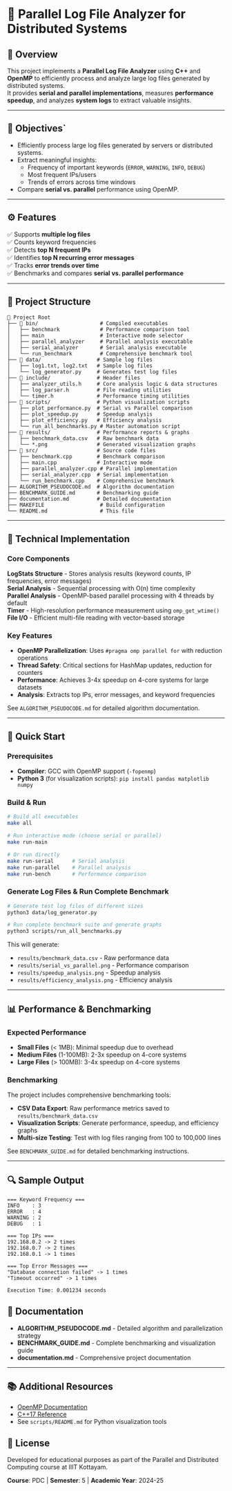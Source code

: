 # 🧠 Parallel Log File Analyzer for Distributed Systems

## 📍 Overview
This project implements a **Parallel Log File Analyzer** using **C++** and **OpenMP** to efficiently process and analyze large log files generated by distributed systems.  
It provides **serial and parallel implementations**, measures **performance speedup**, and analyzes **system logs** to extract valuable insights.

---

## 🎯 Objectives`
- Efficiently process large log files generated by servers or distributed systems.  
- Extract meaningful insights:
  - Frequency of important keywords (`ERROR`, `WARNING`, `INFO`, `DEBUG`)
  - Most frequent IPs/users
  - Trends of errors across time windows
- Compare **serial vs. parallel** performance using OpenMP.

---

## ⚙️ Features
✅ Supports **multiple log files**  
✅ Counts keyword   frequencies  
✅ Detects **top N frequent IPs**  
✅ Identifies **top N recurring error messages**  
✅ Tracks **error trends over time**  
✅ Benchmarks and compares **serial vs. parallel performance**

---

## 📂 Project Structure

```
📁 Project Root
├── 📁 bin/                    # Compiled executables
│   ├── benchmark             # Performance comparison tool
│   ├── main                  # Interactive mode selector
│   ├── parallel_analyzer     # Parallel analysis executable
│   ├── serial_analyzer       # Serial analysis executable
│   └── run_benchmark         # Comprehensive benchmark tool
├── 📁 data/                  # Sample log files
│   ├── log1.txt, log2.txt   # Sample log files
│   └── log_generator.py     # Generates test log files
├── 📁 include/               # Header files
│   ├── analyzer_utils.h     # Core analysis logic & data structures
│   ├── log_parser.h         # File reading utilities
│   └── timer.h              # Performance timing utilities
├── 📁 scripts/               # Python visualization scripts
│   ├── plot_performance.py  # Serial vs Parallel comparison
│   ├── plot_speedup.py      # Speedup analysis
│   ├── plot_efficiency.py   # Efficiency analysis
│   └── run_all_benchmarks.py # Master automation script
├── 📁 results/               # Performance reports & graphs
│   ├── benchmark_data.csv   # Raw benchmark data
│   └── *.png                # Generated visualization graphs
├── 📁 src/                   # Source code files
│   ├── benchmark.cpp        # Benchmark comparison
│   ├── main.cpp             # Interactive mode
│   ├── parallel_analyzer.cpp # Parallel implementation
│   ├── serial_analyzer.cpp  # Serial implementation
│   └── run_benchmark.cpp    # Comprehensive benchmark
├── ALGORITHM_PSEUDOCODE.md  # Algorithm documentation
├── BENCHMARK_GUIDE.md       # Benchmarking guide
├── documentation.md         # Detailed documentation
├── MAKEFILE                  # Build configuration
└── README.md                 # This file
```

---

## 🔧 Technical Implementation

### Core Components

**LogStats Structure** - Stores analysis results (keyword counts, IP frequencies, error messages)  
**Serial Analysis** - Sequential processing with O(n) time complexity  
**Parallel Analysis** - OpenMP-based parallel processing with 4 threads by default  
**Timer** - High-resolution performance measurement using `omp_get_wtime()`  
**File I/O** - Efficient multi-file reading with vector-based storage

### Key Features
- **OpenMP Parallelization**: Uses `#pragma omp parallel for` with reduction operations
- **Thread Safety**: Critical sections for HashMap updates, reduction for counters
- **Performance**: Achieves 3-4x speedup on 4-core systems for large datasets
- **Analysis**: Extracts top IPs, error messages, and keyword frequencies

See `ALGORITHM_PSEUDOCODE.md` for detailed algorithm documentation.

---

## 🚀 Quick Start

### Prerequisites
- **Compiler**: GCC with OpenMP support (`-fopenmp`)
- **Python 3** (for visualization scripts): `pip install pandas matplotlib numpy`

### Build & Run

```bash
# Build all executables
make all

# Run interactive mode (choose serial or parallel)
make run-main

# Or run directly
make run-serial      # Serial analysis
make run-parallel    # Parallel analysis
make run-bench       # Performance comparison
```

### Generate Log Files & Run Complete Benchmark

```bash
# Generate test log files of different sizes
python3 data/log_generator.py

# Run complete benchmark suite and generate graphs
python3 scripts/run_all_benchmarks.py
```

This will generate:
- `results/benchmark_data.csv` - Raw performance data
- `results/serial_vs_parallel.png` - Performance comparison
- `results/speedup_analysis.png` - Speedup analysis
- `results/efficiency_analysis.png` - Efficiency analysis

---

## 📊 Performance & Benchmarking

### Expected Performance
- **Small Files** (< 1MB): Minimal speedup due to overhead
- **Medium Files** (1-100MB): 2-3x speedup on 4-core systems
- **Large Files** (> 100MB): 3-4x speedup on 4-core systems

### Benchmarking
The project includes comprehensive benchmarking tools:
- **CSV Data Export**: Raw performance metrics saved to `results/benchmark_data.csv`
- **Visualization Scripts**: Generate performance, speedup, and efficiency graphs
- **Multi-size Testing**: Test with log files ranging from 100 to 100,000 lines

See `BENCHMARK_GUIDE.md` for detailed benchmarking instructions.

---

## 🔍 Sample Output

```
=== Keyword Frequency ===
INFO    : 3
ERROR   : 4
WARNING : 2
DEBUG   : 1

=== Top IPs ===
192.168.0.2 -> 2 times
192.168.0.7 -> 2 times
192.168.0.1 -> 1 times

=== Top Error Messages ===
"Database connection failed" -> 1 times
"Timeout occurred" -> 1 times

Execution Time: 0.001234 seconds
```

## 📄 Documentation

- **ALGORITHM_PSEUDOCODE.md** - Detailed algorithm and parallelization strategy
- **BENCHMARK_GUIDE.md** - Complete benchmarking and visualization guide
- **documentation.md** - Comprehensive project documentation

---

## 📚 Additional Resources

- [OpenMP Documentation](https://www.openmp.org/)
- [C++17 Reference](https://en.cppreference.com/)
- See `scripts/README.md` for Python visualization tools

## 📝 License

Developed for educational purposes as part of the Parallel and Distributed Computing course at IIIT Kottayam.

**Course**: PDC | **Semester**: 5 | **Academic Year**: 2024-25